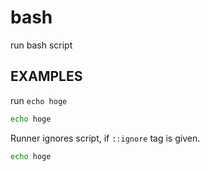 # bash
run bash script

## EXAMPLES

run `echo hoge`

```bash
echo hoge
```

Runner ignores script, if `::ignore` tag is given.
```bash ::ignore
echo hoge
```

